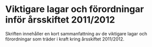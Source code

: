 # Viktigare lagar och förordningar inför årsskiftet 2011/2012

Skriften innehåller en kort sammanfattning av de viktigare lagar och förordningar som träder i kraft kring årsskiftet 2011/2012\.
